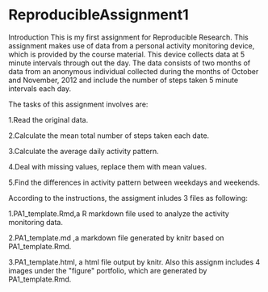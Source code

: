 # ReproducibleAssignment1
Introduction
This is my first assignment for Reproducible Research.
This assignment makes use of data from a personal activity monitoring device, which is provided by the course material. This device collects data at 5 minute intervals through out the day. The data 
consists of two months of data from an anonymous individual collected during the months of October and November, 2012 and include the number of steps taken 
 5 minute intervals each day.
 
 The tasks of this assignment involves are:
 
 1.Read the original data.

 2.Calculate the mean total number of steps taken each date.

 3.Calculate the average daily activity pattern.

 4.Deal with missing values, replace them with mean values.
 
 5.Find the differences in activity pattern between weekdays and weekends.
 
According to the instructions, the assigment inludes 3 files as following:

1.PA1_template.Rmd,a R markdown file used to analyze the activity monitoring data.

2.PA1_template.md ,a markdown file generated by knitr based on PA1_template.Rmd.

3.PA1_template.html, a html file output by knitr.
Also this assignm includes 4 images under the "figure" portfolio, which are generated by PA1_template.Rmd.
